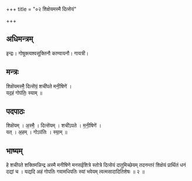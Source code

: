 +++
title = "०२ शिक्षेयमस्मै दित्सेयं"

+++
## अधिमन्त्रम्
इन्द्रः। गोषूक्त्यश्वसूक्तिनौ काण्वायनौ। गायत्री।

## मन्त्रः
शिक्षे॑यमस्मै॒ दित्से॑यं॒ शची॑पते मनी॒षिणे॑ ।  
यद॒हं गोप॑तिः॒ स्याम् ॥

## पदपाठः
शिक्षे॑यम् । अ॒स्मै॒ । दित्से॑यम् । शची॑ऽपते । म॒नी॒षिणे॑ ।  
यत् । अ॒हम् । गोऽप॑तिः । स्या॒म् ॥

## भाष्यम्
हे शचीपते शक्तिमन्निन्द्र अस्मै मनीषिणे मनसईशित्रे स्तोत्रे दित्सेयं दातुमिच्छेयम् तदनन्तरं शिक्षेयं प्रार्थितं धनं दद्यां च । यद्यदि अहं गोपतिः गवामधिपतिः स्यां भवेयम् त्वत्मसादादितिशेषः ॥ २ ॥